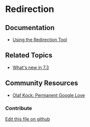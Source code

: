 # Redirection

## Documentation

* [Using the Redirection Tool](https://learn.liferay.com/dxp/7.x/en/site-building/site-settings/managing-site-urls/using-the-redirection-tool.html)

## Related Topics

* [What's new in 7.3](https://learn.liferay.com/dxp/7.x/en/getting-started/whats-new-73.html#redirection-management)

## Community Resources

* [Olaf Kock: Permanent Google Love](https://liferay.dev/blogs/-/blogs/permanent-google-love)

### Contribute

[Edit this file on github](https://github.com/olafk/controlpanel-documentation-docs/blob/master/md/73en/com_liferay_redirect_web_internal_portlet_RedirectPortlet.md)
